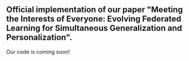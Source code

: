Official implementation of our paper "Meeting the Interests of Everyone: Evolving Federated Learning for Simultaneous Generalization and Personalization".
---
Our code is coming soon!
